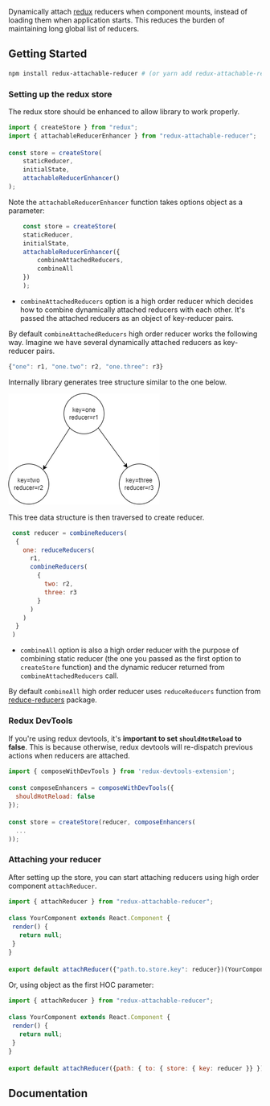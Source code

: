 Dynamically attach [redux](https://redux.js.org/) reducers when component mounts, instead of loading them when application starts. This reduces the burden of maintaining long global list of reducers. 

## Getting Started
```bash
npm install redux-attachable-reducer # (or yarn add redux-attachable-reducer)
```

### Setting up the redux store
The redux store should be enhanced to allow library to work properly.
```js
import { createStore } from "redux";
import { attachableReducerEnhancer } from "redux-attachable-reducer";

const store = createStore(
    staticReducer,
    initialState,
    attachableReducerEnhancer()
);

```

Note the `attachableReducerEnhancer` function takes options object as a parameter:

```js
    const store = createStore(
    staticReducer,
    initialState,
    attachableReducerEnhancer({
        combineAttachedReducers,
        combineAll
    })
    );
```

* `combineAttachedReducers` option is a high order reducer which decides how to combine dynamically attached reducers with each other. It's passed the attached reducers as an object of key-reducer pairs.

By default `combineAttachedReducers` high order reducer works the following way.
Imagine we have several dynamically attached reducers as key-reducer pairs.

```js
{"one": r1, "one.two": r2, "one.three": r3}
```
Internally library generates tree structure similar to the one below.

![alt text](https://github.com/dorzhevsky/dynamicReducer/blob/master/img/sample.png)

This tree data structure is then traversed to create reducer.

```js
 const reducer = combineReducers(
  {
    one: reduceReducers(
      r1,
      combineReducers(
        {
          two: r2,
          three: r3
        }
      )
    )
  }
 )
```

* `combineAll` option is also a high order reducer with the purpose of combining static reducer (the one you passed as the first option to `createStore` function) and the dynamic reducer returned from `combineAttachedReducers` call.

By default `combineAll` high order reducer uses `reduceReducers` function from [reduce-reducers](https://www.npmjs.com/package/reduce-reducers) package.

### Redux DevTools
If you're using redux devtools, it's **important to set `shouldHotReload` to false**.  This is because otherwise, redux devtools will re-dispatch previous actions when reducers are attached.


```js
import { composeWithDevTools } from 'redux-devtools-extension';

const composeEnhancers = composeWithDevTools({
  shouldHotReload: false
});

const store = createStore(reducer, composeEnhancers(
  ...
));
```

### Attaching your reducer
After setting up the store, you can start attaching reducers using high order component `attachReducer`.
```js
import { attachReducer } from "redux-attachable-reducer";

class YourComponent extends React.Component {
 render() {
   return null;
 }
}

export default attachReducer({"path.to.store.key": reducer})(YourComponent)

```

Or, using object as the first HOC parameter:
```js
import { attachReducer } from "redux-attachable-reducer";

class YourComponent extends React.Component {
 render() {
   return null;
 }
}

export default attachReducer({path: { to: { store: { key: reducer }} })(YourComponent)

```

## Documentation